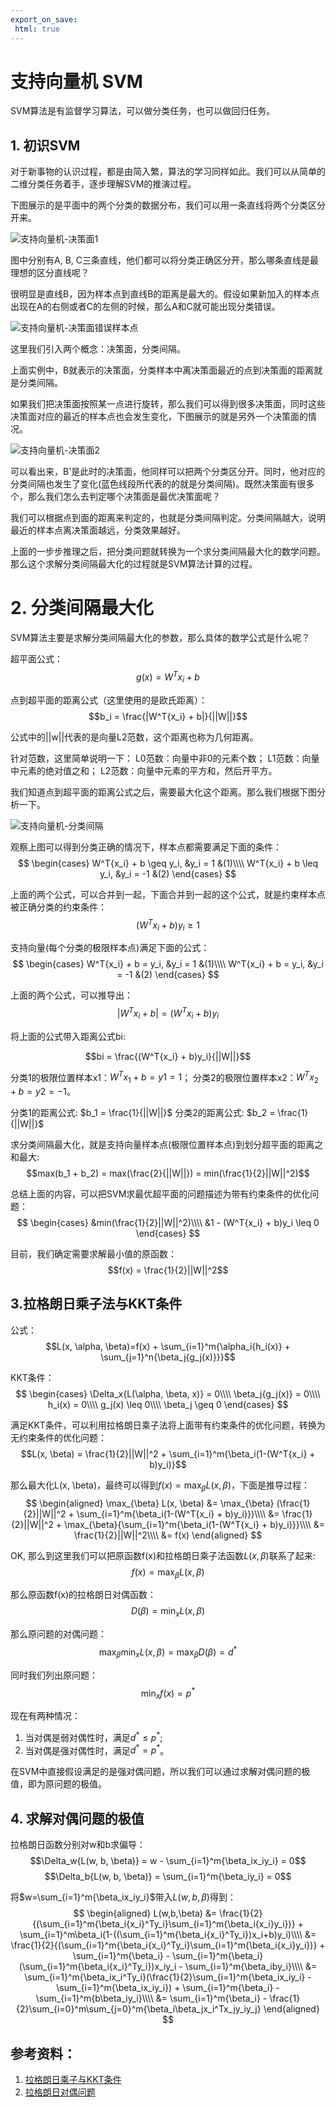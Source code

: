```yaml
---
export_on_save:
 html: true
---
```


# 支持向量机 SVM

SVM算法是有监督学习算法，可以做分类任务，也可以做回归任务。

## 1. 初识SVM

对于新事物的认识过程，都是由简入繁，算法的学习同样如此。我们可以从简单的二维分类任务着手，逐步理解SVM的推演过程。

下图展示的是平面中的两个分类的数据分布，我们可以用一条直线将两个分类区分开来。

![支持向量机-决策面1](images/支持向量机-决策面1.png)

图中分别有A, B, C三条直线，他们都可以将分类正确区分开，那么哪条直线是最理想的区分直线呢？

很明显是直线B，因为样本点到直线B的距离是最大的。假设如果新加入的样本点出现在A的右侧或者C的左侧的时候，那么A和C就可能出现分类错误。

![支持向量机-决策面错误样本点](images/支持向量机-决策面错误样本点.png)

这里我们引入两个概念：决策面，分类间隔。

上面实例中，B就表示的决策面，分类样本中离决策面最近的点到决策面的距离就是分类间隔。

如果我们把决策面按照某一点进行旋转，那么我们可以得到很多决策面，同时这些决策面对应的最近的样本点也会发生变化，下图展示的就是另外一个决策面的情况。

![支持向量机-决策面2](images/支持向量机-决策面2.png)

可以看出来，B'是此时的决策面，他同样可以把两个分类区分开。同时，他对应的分类间隔也发生了变化(蓝色线段所代表的的就是分类间隔)。既然决策面有很多个，那么我们怎么去判定哪个决策面是最优决策面呢？

我们可以根据点到面的距离来判定的，也就是分类间隔判定。分类间隔越大，说明最近的样本点离决策面越远，分类效果越好。

上面的一步步推理之后，把分类问题就转换为一个求分类间隔最大化的数学问题。那么这个求解分类间隔最大化的过程就是SVM算法计算的过程。

# 2. 分类间隔最大化

SVM算法主要是求解分类间隔最大化的参数，那么具体的数学公式是什么呢？

超平面公式：
$$g(x) = W^T{x_i} + b$$

点到超平面的距离公式（这里使用的是欧氏距离）：
$$b_i = \frac{|W^T{x_i} + b|}{||W||}$$

公式中的||w||代表的是向量L2范数，这个距离也称为几何距离。

针对范数，这里简单说明一下：
L0范数：向量中非0的元素个数；
L1范数：向量中元素的绝对值之和；
L2范数：向量中元素的平方和，然后开平方。

我们知道点到超平面的距离公式之后，需要最大化这个距离。那么我们根据下图分析一下。

![支持向量机-分类间隔](images/支持向量机-分类间隔.png)

观察上图可以得到分类正确的情况下，样本点都需要满足下面的条件：
$$
\begin{cases}
W^T{x_i} + b \geq y_i, &y_i = 1 &(1)\\\\
W^T{x_i} + b \leq y_i, &y_i = -1 &(2)
\end{cases}
$$

上面的两个公式，可以合并到一起，下面合并到一起的这个公式，就是约束样本点被正确分类的约束条件：
$$(W^T{x_i} + b)y_i \geq 1$$

支持向量(每个分类的极限样本点)满足下面的公式：
$$
\begin{cases}
W^T{x_i} + b = y_i, &y_i = 1 &(1)\\\\
W^T{x_i} + b = y_i, &y_i = -1 &(2)
\end{cases}
$$

上面的两个公式，可以推导出：
$$|W^T{x_i} + b| = (W^T{x_i} + b)y_i$$

将上面的公式带入距离公式bi:

$$bi = \frac{(W^T{x_i} + b)y_i}{||W||}$$

分类1的极限位置样本x1：$W^T{x_1} + b = y1 = 1$；
分类2的极限位置样本x2：$W^T{x_2} + b = y2 = -1$。

分类1的距离公式: $b_1 = \frac{1}{||W||}$
分类2的距离公式: $b_2 = \frac{1}{||W||}$

求分类间隔最大化，就是支持向量样本点(极限位置样本点)到划分超平面的距离之和最大:
$$max(b_1 + b_2) = max(\frac{2}{||W||}) = min(\frac{1}{2}||W||^2)$$

总结上面的内容，可以把SVM求最优超平面的问题描述为带有约束条件的优化问题：
$$
\begin{cases}
&min(\frac{1}{2}||W||^2)\\\\
&1 - (W^T{x_i} + b)y_i \leq 0
\end{cases}
$$

目前，我们确定需要求解最小值的原函数：
$$f(x) = \frac{1}{2}||W||^2$$

## 3.拉格朗日乘子法与KKT条件

公式：
$$L(x, \alpha, \beta)=f(x) + \sum_{i=1}^m{\alpha_i{h_i(x)} + \sum_{j=1}^n{\beta_j{g_j(x)}}}$$

KKT条件：
$$
\begin{cases}
\Delta_x{L(\alpha, \beta, x)} = 0\\\\
\beta_j{g_j(x)} = 0\\\\
h_i(x) = 0\\\\
g_j(x) \leq 0\\\\
\beta_j \geq 0
\end{cases}
$$

满足KKT条件，可以利用拉格朗日乘子法将上面带有约束条件的优化问题，转换为无约束条件的优化问题：
$$L(x, \beta) = \frac{1}{2}||W||^2 + \sum_{i=1}^m{\beta_i(1-(W^T{x_i} + b)y_i)}$$

那么最大化L(x, \beta)，最终可以得到$f(x) = \max_{\beta} L(x, \beta)$，下面是推导过程：
$$
\begin{aligned}
\max_{\beta} L(x, \beta) &= \max_{\beta} (\frac{1}{2}||W||^2 + \sum_{i=1}^m{\beta_i(1-(W^T{x_i} + b)y_i)})\\\\
&= \frac{1}{2}||W||^2 + \max_{\beta}{\sum_{i=1}^m{\beta_i(1-(W^T{x_i} + b)y_i)}}\\\\
&= \frac{1}{2}||W||^2\\\\
&= f(x)
\end{aligned}
$$

OK, 那么到这里我们可以把原函数f(x)和拉格朗日乘子法函数$L(x, \beta)$联系了起来:
$$f(x) = \max_{\beta} L(x, \beta)$$

那么原函数f(x)的拉格朗日对偶函数：
$$D(\beta) = \min_{x} L(x, \beta)$$

那么原问题的对偶问题：
$$\max_{\beta}{\min_x{L(x, \beta)}} = \max_{\beta}{D(\beta)}=d^*$$

同时我们列出原问题：
$$\min_x{f(x)} = p^*$$

现在有两种情况：
1. 当对偶是弱对偶性时，满足$d^* \leq p^*$;
2. 当对偶是强对偶性时，满足$d^* = p^*$。

在SVM中直接假设满足的是强对偶问题，所以我们可以通过求解对偶问题的极值，即为原问题的极值。

## 4. 求解对偶问题的极值

拉格朗日函数分别对w和b求偏导：
$$\Delta_w{L(w, b, \beta)} = w - \sum_{i=1}^m{\beta_ix_iy_i} = 0$$
$$\Delta_b{L(w, b, \beta)} = \sum_{i=1}^m{\beta_iy_i} = 0$$

将$w=\sum_{i=1}^m{\beta_ix_iy_i}$带入$L(w,b,\beta)$得到：
$$
\begin{aligned}
L(w,b,\beta) &= \frac{1}{2}{(\sum_{i=1}^m{\beta_i{x_i}^Ty_i}\sum_{i=1}^m{\beta_i{x_i}y_i})} + \sum_{i=1}^m\beta_i(1-((\sum_{i=1}^m{\beta_i{x_i}^Ty_i})x_i+b)y_i)\\\\
&= \frac{1}{2}{(\sum_{i=1}^m{\beta_i{x_i}^Ty_i}\sum_{i=1}^m{\beta_i{x_i}y_i})} + \sum_{i=1}^m{\beta_i} - \sum_{i=1}^m{\beta_i}(\sum_{i=1}^m{\beta_i{x_i}^Ty_i})x_iy_i - \sum_{i=1}^m{\beta_iby_i}\\\\
&= \sum_{i=1}^m{\beta_ix_i^Ty_i}(\frac{1}{2}\sum_{i=1}^m{\beta_ix_iy_i} - \sum_{i=1}^m{\beta_ix_iy_i}) + \sum_{i=1}^m{\beta_i} - \sum_{i=1}^m{b\beta_iy_i}\\\\
&= \sum_{i=1}^m{\beta_i} - \frac{1}{2}\sum_{i=0}^m\sum_{j=0}^m{\beta_i\beta_jx_i^Tx_jy_iy_j}
\end{aligned}
$$

## 参考资料：
1. [拉格朗日乘子与KKT条件](https://www.cnblogs.com/ooon/p/5721119.html)
2. [拉格朗日对偶问题](https://www.cnblogs.com/ooon/p/5723725.html)